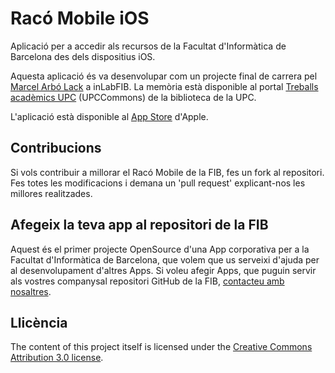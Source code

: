 Racó Mobile iOS
===============

Aplicació per a accedir als recursos de la Facultat d'Informàtica de Barcelona des dels dispositius iOS.

Aquesta aplicació és va desenvolupar com un projecte final de carrera pel [Marcel Arbó Lack](http://es.linkedin.com/in/marcelarbo) a inLabFIB. La memòria està disponible al portal [Treballs acadèmics UPC](http://hdl.handle.net/2099.1/13957) (UPCCommons) de la biblioteca de la UPC.

L'aplicació està disponible al [App Store](http://itunes.apple.com/es/app/raco-mobile/id476875617?mt=8) d'Apple.

Contribucions
-------------
Si vols contribuir a millorar el Racó Mobile de la FIB, fes un fork al repositori. Fes totes les modificacions i demana un 'pull request' explicant-nos les millores realitzades.

Afegeix la teva app al repositori de la FIB
-------------------------------------------

Aquest és el primer projecte OpenSource d'una App corporativa per a la Facultat d'Informàtica de Barcelona, que volem que us serveixi d'ajuda per al desenvolupament d'altres Apps. Si voleu afegir Apps, que puguin servir als vostres companysal repositori GitHub de la FIB, [contacteu amb nosaltres](http://suport.fib.upc.edu).


Llicència
---------
The content of this project itself is licensed under the [Creative Commons Attribution 3.0 license](http://creativecommons.org/licenses/by-nc-nd/2.0/deed.es_ES).
